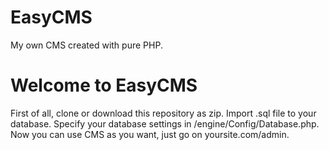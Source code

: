 # EasyCMS
My own CMS created with pure PHP.
# Welcome to EasyCMS
First of all, clone or download this repository as zip. Import .sql file to your database. Specify your database settings in /engine/Config/Database.php. Now you can use CMS as you want, just go on yoursite.com/admin.
